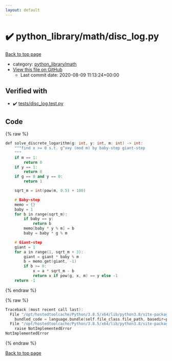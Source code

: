 ```yaml
---
layout: default
---
```


<!-- mathjax config similar to math.stackexchange -->
<script type="text/javascript" async
  src="https://cdnjs.cloudflare.com/ajax/libs/mathjax/2.7.5/MathJax.js?config=TeX-MML-AM_CHTML">
</script>
<script type="text/x-mathjax-config">
  MathJax.Hub.Config({
    TeX: { equationNumbers: { autoNumber: "AMS" }},
    tex2jax: {
      inlineMath: [ ['$','$'] ],
      processEscapes: true
    },
    "HTML-CSS": { matchFontHeight: false },
    displayAlign: "left",
    displayIndent: "2em"
  });
</script>

<script type="text/javascript" src="https://cdnjs.cloudflare.com/ajax/libs/jquery/3.4.1/jquery.min.js"></script>
<script src="https://cdn.jsdelivr.net/npm/jquery-balloon-js@1.1.2/jquery.balloon.min.js" integrity="sha256-ZEYs9VrgAeNuPvs15E39OsyOJaIkXEEt10fzxJ20+2I=" crossorigin="anonymous"></script>
<script type="text/javascript" src="../../../assets/js/copy-button.js"></script>
<link rel="stylesheet" href="../../../assets/css/copy-button.css" />


# :heavy_check_mark: python_library/math/disc_log.py

<a href="../../../index.html">Back to top page</a>

* category: <a href="../../../index.html#fcc812ea527936762e2a2536e11e6960">python_library/math</a>
* <a href="{{ site.github.repository_url }}/blob/master/python_library/math/disc_log.py">View this file on GitHub</a>
    - Last commit date: 2020-08-09 11:13:24+00:00




## Verified with

* :heavy_check_mark: <a href="../../../verify/tests/disc_log.test.py.html">tests/disc_log.test.py</a>


## Code

<a id="unbundled"></a>
{% raw %}
```cpp
def solve_discrete_logarithm(g: int, y: int, m: int) -> int:
    """find x >= 0 s.t. g^x≡y (mod m) by baby-step giant-step
    """
    if m == 1:
        return 0
    if y == 1:
        return 0
    if g == 0 and y == 0:
        return 1

    sqrt_m = int(pow(m, 0.5) + 100)

    # Baby-step
    memo = {}
    baby = 1
    for b in range(sqrt_m):
        if baby == y:
            return b
        memo[baby * y % m] = b
        baby = baby * g % m

    # Giant-step
    giant = 1
    for a in range(1, sqrt_m + 3):
        giant = giant * baby % m
        b = memo.get(giant, -1)
        if b >= 0:
            x = a * sqrt_m - b
            return x if pow(g, x, m) == y else -1
    return -1

```
{% endraw %}

<a id="bundled"></a>
{% raw %}
```cpp
Traceback (most recent call last):
  File "/opt/hostedtoolcache/Python/3.8.5/x64/lib/python3.8/site-packages/onlinejudge_verify/docs.py", line 349, in write_contents
    bundled_code = language.bundle(self.file_class.file_path, basedir=pathlib.Path.cwd())
  File "/opt/hostedtoolcache/Python/3.8.5/x64/lib/python3.8/site-packages/onlinejudge_verify/languages/python.py", line 61, in bundle
    raise NotImplementedError
NotImplementedError

```
{% endraw %}

<a href="../../../index.html">Back to top page</a>

